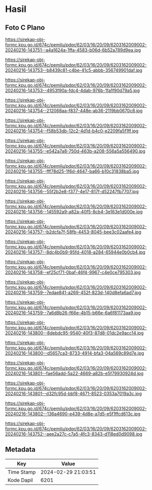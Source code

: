# Hasil

## Foto C Plano

https://sirekap-obj-formc.kpu.go.id/674c/pemilu/pdpr/62/03/16/20/09/6203162009002-20240216-143751--a4a1624a-1ffa-4583-b06d-6b52a789d9ea.jpg

https://sirekap-obj-formc.kpu.go.id/674c/pemilu/pdpr/62/03/16/20/09/6203162009002-20240216-143753--b8439c81-c4be-41c5-abbb-356749901daf.jpg

https://sirekap-obj-formc.kpu.go.id/674c/pemilu/pdpr/62/03/16/20/09/6203162009002-20240216-143753--4953f90a-fdc4-4dab-976b-1fa1f90d79a5.jpg

https://sirekap-obj-formc.kpu.go.id/674c/pemilu/pdpr/62/03/16/20/09/6203162009002-20240216-143754--212068aa-f837-448e-ab36-2119bb0670c8.jpg

https://sirekap-obj-formc.kpu.go.id/674c/pemilu/pdpr/62/03/16/20/09/6203162009002-20240216-143754--f58b53db-12c2-4d1d-b4c0-e2209fa5f1ff.jpg

https://sirekap-obj-formc.kpu.go.id/674c/pemilu/pdpr/62/03/16/20/09/6203162009002-20240216-143755--e542a7a8-750d-463b-a208-556a5a556490.jpg

https://sirekap-obj-formc.kpu.go.id/674c/pemilu/pdpr/62/03/16/20/09/6203162009002-20240216-143755--fff78d25-1f6d-4647-ba66-b10c31838ba5.jpg

https://sirekap-obj-formc.kpu.go.id/674c/pemilu/pdpr/62/03/16/20/09/6203162009002-20240216-143756--55f2b2e8-f377-4e17-817f-d52247fb7707.jpg

https://sirekap-obj-formc.kpu.go.id/674c/pemilu/pdpr/62/03/16/20/09/6203162009002-20240216-143756--145592a9-a82a-40f5-8cb4-3e163e1d000e.jpg

https://sirekap-obj-formc.kpu.go.id/674c/pemilu/pdpr/62/03/16/20/09/6203162009002-20240216-143757--b2dcfa7f-58fb-4453-8045-bee3c02aafe4.jpg

https://sirekap-obj-formc.kpu.go.id/674c/pemilu/pdpr/62/03/16/20/09/6203162009002-20240216-143757--8dc4b0b9-95fd-4018-a284-65944e0b0cb4.jpg

https://sirekap-obj-formc.kpu.go.id/674c/pemilu/pdpr/62/03/16/20/09/6203162009002-20240216-143758--ef25cf71-0baf-46f4-9967-c4e0ce795303.jpg

https://sirekap-obj-formc.kpu.go.id/674c/pemilu/pdpr/62/03/16/20/09/6203162009002-20240216-143759--7edae841-a269-452f-823d-140d8efa6ad7.jpg

https://sirekap-obj-formc.kpu.go.id/674c/pemilu/pdpr/62/03/16/20/09/6203162009002-20240216-143759--7a6d8b26-f66e-4b15-b66e-6a6f81173aa9.jpg

https://sirekap-obj-formc.kpu.go.id/674c/pemilu/pdpr/62/03/16/20/09/6203162009002-20240216-143800--8debdc95-9540-40f3-87d8-01dc2e9acc14.jpg

https://sirekap-obj-formc.kpu.go.id/674c/pemilu/pdpr/62/03/16/20/09/6203162009002-20240216-143800--d5657ca3-8733-4914-bfa3-04a569c89d7e.jpg

https://sirekap-obj-formc.kpu.go.id/674c/pemilu/pdpr/62/03/16/20/09/6203162009002-20240216-143801--fae56add-5a22-4669-a82b-e5f79930924d.jpg

https://sirekap-obj-formc.kpu.go.id/674c/pemilu/pdpr/62/03/16/20/09/6203162009002-20240216-143801--d32fc95d-bbf8-4671-8523-0353a7019a3c.jpg

https://sirekap-obj-formc.kpu.go.id/674c/pemilu/pdpr/62/03/16/20/09/6203162009002-20240216-143802--136a4690-e439-4d8e-a7d5-e5f1ffcd613c.jpg

https://sirekap-obj-formc.kpu.go.id/674c/pemilu/pdpr/62/03/16/20/09/6203162009002-20240216-143752--aee2a27c-c7a5-4fc3-8343-d118ed0d9098.jpg


## Metadata

| Key        | Value               |
| ---------- | ------------------- |
| Time Stamp | 2024-02-29 21:03:51 |
| Kode Dapil | 6201                |



